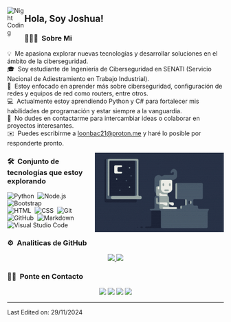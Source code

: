 <img alt="Night Coding" src="./assets/Hand%20Wave.gif" width='40' align="left"/><h2>Hola, Soy Joshua!</h2>

### 👨🏻‍💻 &nbsp;Sobre Mi

💡 &nbsp;Me apasiona explorar nuevas tecnologías y desarrollar soluciones en el ámbito de la ciberseguridad.\
🎓 &nbsp;Soy estudiante de Ingeniería de Ciberseguridad en SENATI (Servicio Nacional de Adiestramiento en Trabajo Industrial).\
🌱 &nbsp;Estoy enfocado en aprender más sobre ciberseguridad, configuración de redes y equipos de red como routers, entre otros.\
💻 &nbsp;Actualmente estoy aprendiendo Python y C# para fortalecer mis habilidades de programación y estar siempre a la vanguardia.\
💬 &nbsp;No dudes en contactarme para intercambiar ideas o colaborar en proyectos interesantes.\
✉️ &nbsp;Puedes escribirme a loonbac21@proton.me y haré lo posible por responderte pronto.

<img alt="Night Coding" src="https://raw.githubusercontent.com/AVS1508/AVS1508/master/assets/Night-Coding.gif" align="right"/>

### 🛠 &nbsp;Conjunto de tecnologías que estoy explorando

![Python](https://img.shields.io/badge/-Python-05122A?style=flat&logo=python)&nbsp;
![Node.js](https://img.shields.io/badge/-Node.js-05122A?style=flat&logo=node.js)&nbsp;
![Bootstrap](https://img.shields.io/badge/-Bootstrap-05122A?style=flat&logo=bootstrap&logoColor=563D7C)\
![HTML](https://img.shields.io/badge/-HTML-05122A?style=flat&logo=HTML5)&nbsp;
![CSS](https://img.shields.io/badge/-CSS-05122A?style=flat&logo=CSS3&logoColor=1572B6)&nbsp;
![Git](https://img.shields.io/badge/-Git-05122A?style=flat&logo=git)&nbsp;
![GitHub](https://img.shields.io/badge/-GitHub-05122A?style=flat&logo=github)&nbsp;
![Markdown](https://img.shields.io/badge/-Markdown-05122A?style=flat&logo=markdown)\
![Visual Studio Code](https://img.shields.io/badge/-Visual%20Studio%20Code-05122A?style=flat&logo=visual-studio-code&logoColor=007ACC)&nbsp;

### ⚙️ &nbsp;Analiticas de GitHub

<p align="center">
<a href="https://github.com/loonbac">
  <img height="180em" src="https://github-readme-stats-eight-theta.vercel.app/api?username=loonbac&show_icons=true&theme=algolia&include_all_commits=true&count_private=true"/>
  <img height="180em" src="https://github-readme-stats-eight-theta.vercel.app/api/top-langs/?username=loonbac&layout=compact&langs_count=8&theme=algolia"/>
</a>
</p>

### 🤝🏻 &nbsp;Ponte en Contacto

<p align="center">
<a href="www.linkedin.com/in/joshua-manuel-rosales-moreno-9b6a432b7"><img src="https://img.shields.io/badge/-Joshua%20Manuel%20Rosales-0077B5?style=flat&logo=Linkedin&logoColor=white"/></a>
<a href="mailto:loonbac21@proton.me"><img src="https://img.shields.io/badge/-avsingh@umass.edu-D14836?style=flat&logo=Proton&logoColor=white"/></a>
<a href="https://instagram.com/yazukita12"><img src="https://img.shields.io/badge/-@adityavs__-E4405F?style=flat&logo=Instagram&logoColor=white"/></a>
<a href="https://facebook.com/Dec12Gamer"><img src="https://img.shields.io/badge/-@AVS1508-1877F2?style=flat&logo=Facebook&logoColor=white"/></a>
</p>

-----
Last Edited on: 29/11/2024
